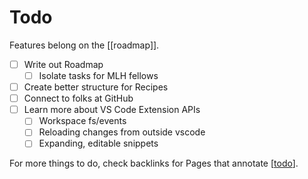 # Todo

Features belong on the [[roadmap]].

- [ ] Write out Roadmap
  - [ ] Isolate tasks for MLH fellows
- [ ] Create better structure for Recipes
- [ ] Connect to folks at GitHub
- [ ] Learn more about VS Code Extension APIs
  - [ ] Workspace fs/events
  - [ ] Reloading changes from outside vscode
  - [ ] Expanding, editable snippets

For more things to do, check backlinks for Pages that annotate [[todo]].

[//begin]: # "Autogenerated link references for markdown compatibility"
[todo]: todo.md "Todo"
[//end]: # "Autogenerated link references"
